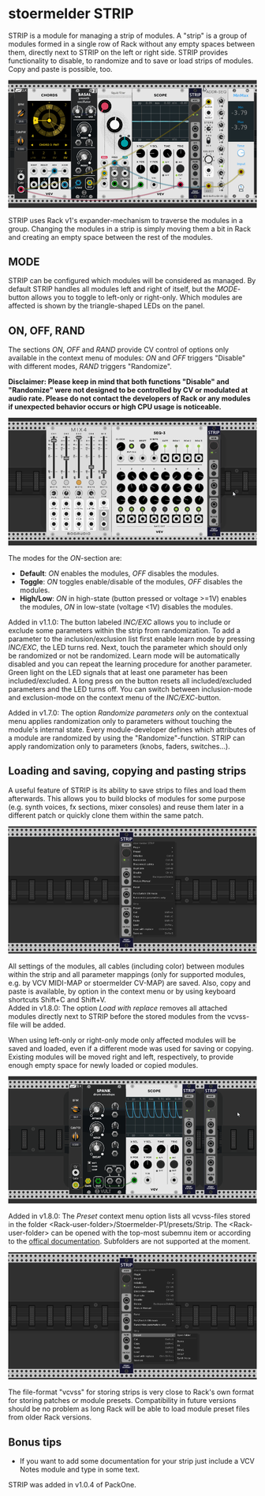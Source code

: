 # stoermelder STRIP

STRIP is a module for managing a strip of modules. A "strip" is a group of modules formed in a single row of Rack without any empty spaces between them, directly next to STRIP on the left or right side. STRIP provides functionality to disable, to randomize and to save or load strips of modules. Copy and paste is possible, too.

![STRIP Intro](./Strip-intro.gif)

STRIP uses Rack v1's expander-mechanism to traverse the modules in a group. Changing the modules in a strip is simply moving them a bit in Rack and creating an empty space between the rest of the modules. 

## MODE

STRIP can be configured which modules will be considered as managed. By default STRIP handles all modules left and right of itself, but the _MODE_-button allows you to toggle to left-only or right-only. Which modules are affected is shown by the triangle-shaped LEDs on the panel.

## ON, OFF, RAND

The sections _ON_, _OFF_ and _RAND_ provide CV control of options only available in the context menu of modules: _ON_ and _OFF_ triggers "Disable" with different modes, _RAND_ triggers "Randomize". 

**Disclaimer: Please keep in mind that both functions "Disable" and "Randomize" were not designed to be controlled by CV or modulated at audio rate. Please do not contact the developers of Rack or any modules if unexpected behavior occurs or high CPU usage is noticeable.**

![STRIP RAND](./Strip-rand.gif)

The modes for the _ON_-section are:

- **Default**: _ON_ enables the modules, _OFF_ disables the modules.
- **Toggle**: _ON_ toggles enable/disable of the modules, _OFF_ disables the modules.
- **High/Low**: _ON_ in high-state (button pressed or voltage >=1V) enables the modules, _ON_ in low-state (voltage <1V) disables the modules.

Added in v1.1.0: The button labeled _INC/EXC_ allows you to include or exclude some parameters within the strip from randomization. To add a parameter to the inclusion/exclusion list first enable learn mode by pressing _INC/EXC_, the LED turns red. Next, touch the parameter which should only be randomized or not be randomized. Learn mode will be automatically disabled and you can repeat the learning procedure for another parameter. Green light on the LED signals that at least one parameter has been included/excluded. A long press on the button resets all included/excluded parameters and the LED turns off. You can switch between inclusion-mode and exclusion-mode on the context menu of the _INC/EXC_-button.

Added in v1.7.0: The option _Randomize parameters only_ on the contextual menu applies randomization only to parameters without touching the module's internal state. Every module-developer defines which attributes of a module are randomized by using the "Randomize"-function. STRIP can apply randomization only to parameters (knobs, faders, switches...).

## Loading and saving, copying and pasting strips

A useful feature of STRIP is its ability to save strips to files and load them afterwards. This allows you to build blocks of modules for some purpose (e.g. synth voices, fx sections, mixer consoles) and reuse them later in a different patch or quickly clone them within the same patch.

![STRIP context menu](./Strip-context.png)

All settings of the modules, all cables (including color) between modules within the strip and all parameter mappings (only for supported modules, e.g. by VCV MIDI-MAP or stoermelder CV-MAP) are saved. Also, copy and paste is available, by option in the context menu or by using keyboard shortcuts Shift+C and Shift+V.  
<a name="load-and-replace"></a>
Added in v1.8.0: The option _Load with replace_ removes all attached modules directly next to STRIP before the stored modules from the vcvss-file will be added.

When using left-only or right-only mode only affected modules will be saved and loaded, even if a different mode was used for saving or copying. Existing modules will be moved right and left, respectively, to provide enough empty space for newly loaded or copied modules.  

![STRIP copy and paste](./Strip-copy.gif)

<a name="preset"></a>
Added in v1.8.0: The _Preset_ context menu option lists all vcvss-files stored in the folder \<Rack-user-folder\>/Stoermelder-P1/presets/Strip. The \<Rack-user-folder\> can be opened with the top-most subemnu item or according to the [offical documentation](https://vcvrack.com/manual/FAQ#where-is-the-rack-user-folder). Subfolders are not supported at the moment.

![STRIP presets](./Strip-presets.png)

The file-format "vcvss" for storing strips is very close to Rack's own format for storing patches or module presets. Compatibility in future versions should be no problem as long Rack will be able to load module preset files from older Rack versions.

## Bonus tips

- If you want to add some documentation for your strip just include a VCV Notes module and type in some text.

STRIP was added in v1.0.4 of PackOne.
